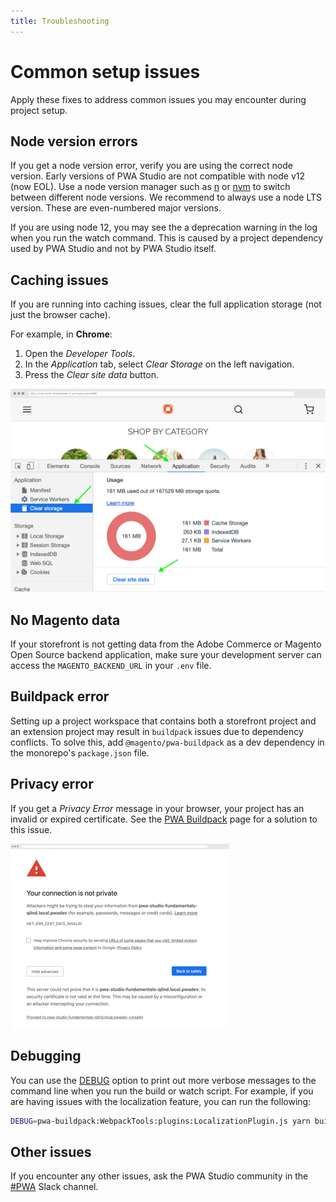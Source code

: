 ```yaml
---
title: Troubleshooting
---
```


# Common setup issues

Apply these fixes to address common issues you may encounter during project setup.

## Node version errors

If you get a node version error, verify you are using the correct node version.
Early versions of PWA Studio are not compatible with node v12 (now EOL).
Use a node version manager such as [n][] or [nvm][] to switch between different node versions.
We recommend to always use a node LTS version. These are even-numbered major versions.

[n]: https://github.com/tj/n
[nvm]: https://github.com/nvm-sh/nvm/

If you are using node 12, you may see the a deprecation warning in the log when you run the watch command.
This is caused by a project dependency used by PWA Studio and not by PWA Studio itself.

## Caching issues

If you are running into caching issues, clear the full application storage (not just the browser cache).

For example, in **Chrome**:

1. Open the _Developer Tools_.
2. In the _Application_ tab, select _Clear Storage_ on the left navigation.
3. Press the _Clear site data_ button.

![clear storage](./images/clear-storage.png)

## No Magento data

If your storefront is not getting data from the Adobe Commerce or Magento Open Source backend application, make sure your development server can access the `MAGENTO_BACKEND_URL` in your `.env` file.

## Buildpack error

Setting up a project workspace that contains both a storefront project and an extension project may result in `buildpack` issues due to dependency conflicts.
To solve this, add `@magento/pwa-buildpack` as a dev dependency in the monorepo's `package.json` file.

## Privacy error

If you get a _Privacy Error_ message in your browser, your project has an invalid or expired certificate.
See the [PWA Buildpack][] page for a solution to this issue.

[PWA Buildpack]: api/buildpack/
![privacy error](./images/privacy-error.png)

## Debugging

You can use the [DEBUG][] option to print out more verbose messages to the command line when you run the build or watch script.
For example, if you are having issues with the localization feature, you can run the following:

```sh
DEBUG=pwa-buildpack:WebpackTools:plugins:LocalizationPlugin.js yarn build
```

[debug]: https://github.com/visionmedia/debug

## Other issues

If you encounter any other issues, ask the PWA Studio community in the [#PWA][] Slack channel.

[#pwa]: https://magentocommeng.slack.com/messages/C71HNKYS2

